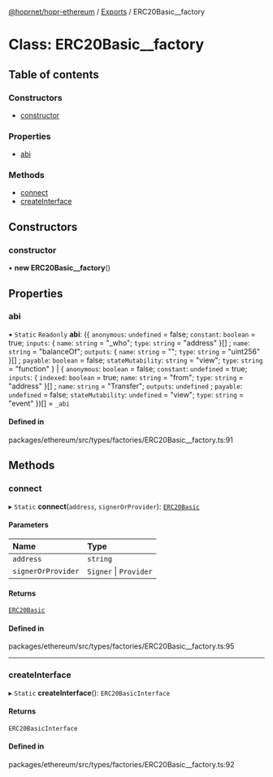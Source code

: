 [@hoprnet/hopr-ethereum](../README.md) / [Exports](../modules.md) / ERC20Basic\_\_factory

# Class: ERC20Basic\_\_factory

## Table of contents

### Constructors

- [constructor](ERC20Basic__factory.md#constructor)

### Properties

- [abi](ERC20Basic__factory.md#abi)

### Methods

- [connect](ERC20Basic__factory.md#connect)
- [createInterface](ERC20Basic__factory.md#createinterface)

## Constructors

### constructor

• **new ERC20Basic__factory**()

## Properties

### abi

▪ `Static` `Readonly` **abi**: ({ `anonymous`: `undefined` = false; `constant`: `boolean` = true; `inputs`: { `name`: `string` = "\_who"; `type`: `string` = "address" }[] ; `name`: `string` = "balanceOf"; `outputs`: { `name`: `string` = ""; `type`: `string` = "uint256" }[] ; `payable`: `boolean` = false; `stateMutability`: `string` = "view"; `type`: `string` = "function" } \| { `anonymous`: `boolean` = false; `constant`: `undefined` = true; `inputs`: { `indexed`: `boolean` = true; `name`: `string` = "from"; `type`: `string` = "address" }[] ; `name`: `string` = "Transfer"; `outputs`: `undefined` ; `payable`: `undefined` = false; `stateMutability`: `undefined` = "view"; `type`: `string` = "event" })[] = `_abi`

#### Defined in

packages/ethereum/src/types/factories/ERC20Basic__factory.ts:91

## Methods

### connect

▸ `Static` **connect**(`address`, `signerOrProvider`): [`ERC20Basic`](ERC20Basic.md)

#### Parameters

| Name | Type |
| :------ | :------ |
| `address` | `string` |
| `signerOrProvider` | `Signer` \| `Provider` |

#### Returns

[`ERC20Basic`](ERC20Basic.md)

#### Defined in

packages/ethereum/src/types/factories/ERC20Basic__factory.ts:95

___

### createInterface

▸ `Static` **createInterface**(): `ERC20BasicInterface`

#### Returns

`ERC20BasicInterface`

#### Defined in

packages/ethereum/src/types/factories/ERC20Basic__factory.ts:92
